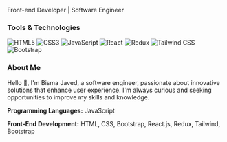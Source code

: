 Front-end Developer | Software Engineer

### Tools & Technologies

<p align="left">
  <img src="https://img.shields.io/badge/-HTML5-E34F26?style=flat-square&logo=html5&logoColor=white" alt="HTML5" />
  <img src="https://img.shields.io/badge/-CSS3-1572B6?style=flat-square&logo=css3&logoColor=white" alt="CSS3" />
  <img src="https://img.shields.io/badge/-JavaScript-F7DF1E?style=flat-square&logo=javascript&logoColor=black" alt="JavaScript" />
  <img src="https://img.shields.io/badge/-React-61DAFB?style=flat-square&logo=react&logoColor=black" alt="React" />
  <img src="https://img.shields.io/badge/-Redux-764ABC?style=flat-square&logo=redux&logoColor=white" alt="Redux" />
  <img src="https://img.shields.io/badge/-Tailwind%20CSS-38B2AC?style=flat-square&logo=tailwind-css&logoColor=white" alt="Tailwind CSS" />
  <img src="https://img.shields.io/badge/-Bootstrap-7952B3?style=flat-square&logo=bootstrap&logoColor=white" alt="Bootstrap" />
</p>

### About Me

Hello 👋, I'm Bisma Javed, a software engineer, passionate about innovative solutions that enhance user experience. I'm always curious and seeking opportunities to improve my skills and knowledge.

**Programming Languages:** JavaScript

**Front-End Development:** HTML, CSS, Bootstrap, React.js, Redux, Tailwind, Bootstrap
